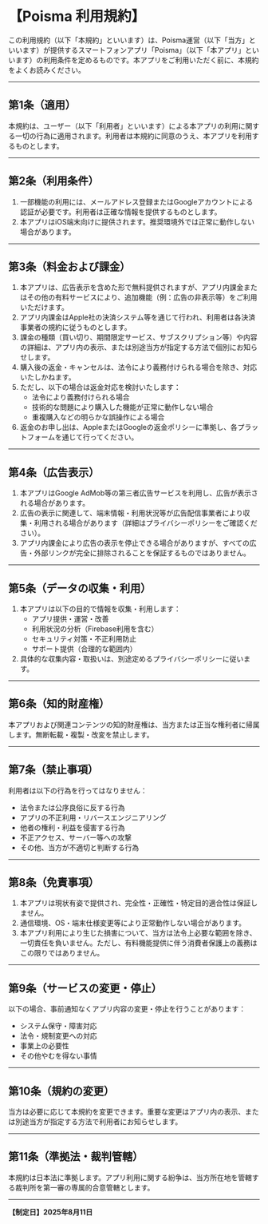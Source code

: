 # 【Poisma 利用規約】

この利用規約（以下「本規約」といいます）は、Poisma運営（以下「当方」といいます）が提供するスマートフォンアプリ「Poisma」（以下「本アプリ」といいます）の利用条件を定めるものです。本アプリをご利用いただく前に、本規約をよくお読みください。

---

## 第1条（適用）

本規約は、ユーザー（以下「利用者」といいます）による本アプリの利用に関する一切の行為に適用されます。利用者は本規約に同意のうえ、本アプリを利用するものとします。

---

## 第2条（利用条件）

1. 一部機能の利用には、メールアドレス登録またはGoogleアカウントによる認証が必要です。利用者は正確な情報を提供するものとします。  
2. 本アプリはiOS端末向けに提供されます。推奨環境外では正常に動作しない場合があります。

---

## 第3条（料金および課金）

1. 本アプリは、広告表示を含めた形で無料提供されますが、アプリ内課金またはその他の有料サービスにより、追加機能（例：広告の非表示等）をご利用いただけます。  
2. アプリ内課金はApple社の決済システム等を通じて行われ、利用者は各決済事業者の規約に従うものとします。  
3. 課金の種類（買い切り、期間限定サービス、サブスクリプション等）や内容の詳細は、アプリ内の表示、または別途当方が指定する方法で個別にお知らせします。  
4. 購入後の返金・キャンセルは、法令により義務付けられる場合を除き、対応いたしかねます。
5. ただし、以下の場合は返金対応を検討いたします：
    - 法令により義務付けられる場合
    - 技術的な問題により購入した機能が正常に動作しない場合
    - 重複購入などの明らかな誤操作による場合
6. 返金のお申し出は、AppleまたはGoogleの返金ポリシーに準拠し、各プラットフォームを通じて行ってください。

---

## 第4条（広告表示）

1. 本アプリはGoogle AdMob等の第三者広告サービスを利用し、広告が表示される場合があります。  
2. 広告の表示に関連して、端末情報・利用状況等が広告配信事業者により収集・利用される場合があります（詳細はプライバシーポリシーをご確認ください）。  
3. アプリ内課金により広告の表示を停止できる場合がありますが、すべての広告・外部リンクが完全に排除されることを保証するものではありません。

---

## 第5条（データの収集・利用）

1. 本アプリは以下の目的で情報を収集・利用します：  
   - アプリ提供・運営・改善  
   - 利用状況の分析（Firebase利用を含む）  
   - セキュリティ対策・不正利用防止  
   - サポート提供（合理的な範囲内）  
2. 具体的な収集内容・取扱いは、別途定めるプライバシーポリシーに従います。

---

## 第6条（知的財産権）

本アプリおよび関連コンテンツの知的財産権は、当方または正当な権利者に帰属します。無断転載・複製・改変を禁止します。

---

## 第7条（禁止事項）

利用者は以下の行為を行ってはなりません：  
- 法令または公序良俗に反する行為  
- アプリの不正利用・リバースエンジニアリング  
- 他者の権利・利益を侵害する行為  
- 不正アクセス、サーバー等への攻撃  
- その他、当方が不適切と判断する行為  

---

## 第8条（免責事項）

1. 本アプリは現状有姿で提供され、完全性・正確性・特定目的適合性は保証しません。  
2. 通信環境、OS・端末仕様変更等により正常動作しない場合があります。  
3. 本アプリ利用により生じた損害について、当方は法令上必要な範囲を除き、一切責任を負いません。ただし、有料機能提供に伴う消費者保護上の義務はこの限りではありません。

---

## 第9条（サービスの変更・停止）

以下の場合、事前通知なくアプリ内容の変更・停止を行うことがあります：  
- システム保守・障害対応  
- 法令・規制変更への対応  
- 事業上の必要性  
- その他やむを得ない事情  

---

## 第10条（規約の変更）

当方は必要に応じて本規約を変更できます。重要な変更はアプリ内の表示、または別途当方が指定する方法で利用者にお知らせします。

---

## 第11条（準拠法・裁判管轄）

本規約は日本法に準拠します。アプリ利用に関する紛争は、当方所在地を管轄する裁判所を第一審の専属的合意管轄とします。

---

**【制定日】2025年8月11日**
